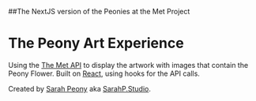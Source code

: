 ##The NextJS version of the Peonies at the Met Project

# The Peony Art Experience
Using the [The Met API](https://metmuseum.github.io/) to display the artwork with images that contain the Peony Flower.
Built on [React](https://reactjs.org/), using hooks for the API calls.

Created by [Sarah Peony](https://github.com/sarahp) aka [SarahP.Studio](http://sarahp.studio/).
